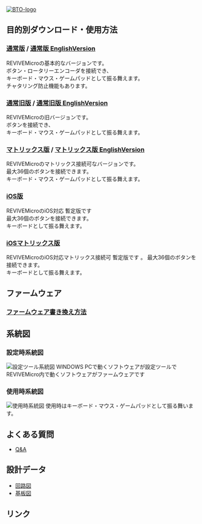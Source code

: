 [![BTO-logo](https://bit-trade-one.co.jp/wp/wp-content/uploads/2022/05/logo.png)](https://bit-trade-one.co.jp/)


## 目的別ダウンロード・使用方法
### [通常版](Rev2.md) / [通常版 EnglishVersion]()
REVIVEMicroの基本的なバージョンです。  
ボタン・ロータリーエンコーダを接続でき、  
キーボード・マウス・ゲームパッドとして振る舞えます。  
チャタリング防止機能もあります。  

### [通常旧版]() / [通常旧版 EnglishVersion]()
REVIVEMicroの旧バージョンです。  
ボタンを接続でき、  
キーボード・マウス・ゲームパッドとして振る舞えます。  

### [マトリックス版]() / [マトリックス版 EnglishVersion]()
REVIVEMicroのマトリックス接続可なバージョンです。  
最大36個のボタンを接続できます。  
キーボード・マウス・ゲームパッドとして振る舞えます。  

### [iOS版]()
REVIVEMicroのiOS対応 暫定版です  
最大36個のボタンを接続できます。  
キーボードとして振る舞えます。    

### [iOSマトリックス版]()
REVIVEMicroのiOS対応マトリックス接続可 暫定版です 。 
最大36個のボタンを接続できます。  
キーボードとして振る舞えます。  

## ファームウェア
### [ファームウェア書き換え方法]()
## 系統図

### 設定時系統図
![設定ツール系統図](https://user-images.githubusercontent.com/85532743/174945836-e603b908-46bf-4eb9-8db1-82bb0caa2909.png)
WINDOWS PCで動くソフトウェアが設定ツールで  
REVIVEMicro内で動くソフトウェアがファームウェアです

### 使用時系統図
![使用時系統図](https://user-images.githubusercontent.com/85532743/174945821-9a844334-d9fa-4c1a-ada5-843ba585ac60.png)
使用時はキーボード・マウス・ゲームパッドとして振る舞います。  

## よくある質問
- [Q&A](https://github.com/bit-trade-one/ADRVMICR2-REVIVE-USB-Micro-Rev2/blob/master/FAQ.md)  

## 設計データ
- [回路図](https://github.com/bit-trade-one/ADRVMICR2-REVIVE-USB-Micro-Rev2/blob/master/Schematics/REVIVE-USB-MICRO-Schematics.pdf)  
- [基板図](https://github.com/bit-trade-one/ADRVMICR2-REVIVE-USB-Micro-Rev2/blob/master/Dimensions/REVIVE-USB-MICRO-Dimensions.pdf)  

## リンク
